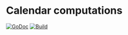 # Calendar computations

[![GoDoc](https://godoc.org/github.com/dim13/calendar?status.svg)](https://godoc.org/github.com/dim13/calendar)
[![Build](https://github.com/dim13/calendar/workflows/build/badge.svg)](https://github.com/dim13/calendar/actions)
